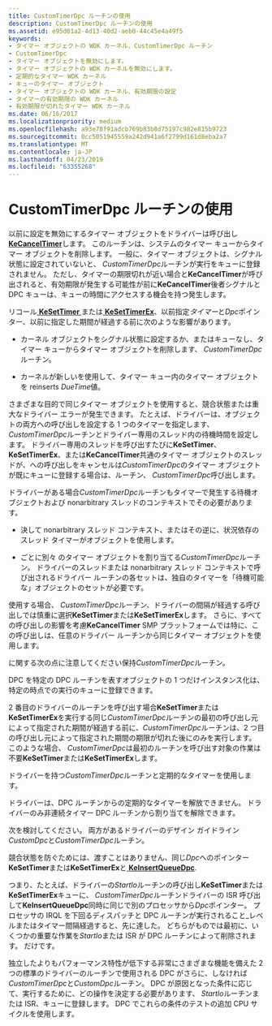 ```yaml
---
title: CustomTimerDpc ルーチンの使用
description: CustomTimerDpc ルーチンの使用
ms.assetid: e95d01a2-4d13-40d2-aeb0-44c45e4a49f5
keywords:
- タイマー オブジェクトの WDK カーネル、CustomTimerDpc ルーチン
- CustomTimerDpc
- タイマー オブジェクトを無効にします。
- タイマー オブジェクトの WDK カーネルを無効にします。
- 定期的なタイマー WDK カーネル
- キューのタイマー オブジェクト
- タイマー オブジェクトの WDK カーネル、有効期限の設定
- タイマーの有効期限の WDK カーネル
- 有効期限が切れたタイマー WDK カーネル
ms.date: 06/16/2017
ms.localizationpriority: medium
ms.openlocfilehash: a93e78f91adcb769b83b8d75197c982e815b9723
ms.sourcegitcommit: 0cc5051945559a242d941a6f2799d161d8eba2a7
ms.translationtype: MT
ms.contentlocale: ja-JP
ms.lasthandoff: 04/23/2019
ms.locfileid: "63355268"
---
```

# <a name="using-a-customtimerdpc-routine"></a>CustomTimerDpc ルーチンの使用





以前に設定を無効にするタイマー オブジェクトをドライバーは呼び出し[ **KeCancelTimer**](https://msdn.microsoft.com/library/windows/hardware/ff551970)します。 このルーチンは、システムのタイマー キューからタイマー オブジェクトを削除します。 一般に、タイマー オブジェクトは、シグナル状態に設定されていないと、 *CustomTimerDpc*ルーチンが実行をキューに登録されません。 ただし、タイマーの期限切れが近い場合と**KeCancelTimer**が呼び出されると、有効期限が発生する可能性が前に**KeCancelTimer**後者シグナルと DPC キューは、キューの時間にアクセスする機会を持つ発生します。

リコール[ **KeSetTimer** ](https://msdn.microsoft.com/library/windows/hardware/ff553286)または[ **KeSetTimerEx**](https://msdn.microsoft.com/library/windows/hardware/ff553292)、以前指定*タイマー*と*Dpc*ポインター、以前に指定した期間が経過する前に次のような影響があります。

-   カーネル オブジェクトをシグナル状態に設定するか、またはキューなし、タイマー キューからタイマー オブジェクトを削除します、 *CustomTimerDpc*ルーチン。

-   カーネルが新しいを使用して、タイマー キュー内のタイマー オブジェクトを reinserts *DueTime*値。

さまざまな目的で同じタイマー オブジェクトを使用すると、競合状態または重大なドライバー エラーが発生できます。 たとえば、ドライバーは、オブジェクトの両方への呼び出しを設定する 1 つのタイマーを指定します、 *CustomTimerDpc*ルーチンとドライバー専用のスレッド内の待機時間を設定します。 ドライバー専用のスレッドを呼び出すたびに**KeSetTimer**、 **KeSetTimerEx**、または**KeCancelTimer**共通のタイマー オブジェクトのスレッドが、への呼び出しをキャンセルは*CustomTimerDpc*のタイマー オブジェクトが既にキューに登録する場合は、ルーチン、 *CustomTimerDpc*呼び出します。

ドライバーがある場合*CustomTimerDpc*ルーチンもタイマーで発生する待機オブジェクトおよび nonarbitrary スレッドのコンテキストでその必要があります。

-   決して nonarbitrary スレッド コンテキスト、またはその逆に、状況依存のスレッド タイマーがオブジェクトを使用します。

-   ごとに別々 のタイマー オブジェクトを割り当てる*CustomTimerDpc*ルーチン。 ドライバーのスレッドまたは nonarbitrary スレッド コンテキストで呼び出されるドライバー ルーチンの各セットは、独自のタイマーを「待機可能な」オブジェクトのセットが必要です。

使用する場合、 *CustomTimerDpc*ルーチン、ドライバーの間隔が経過する呼び出しでは慎重に選択**KeSetTimer**または**KeSetTimerEx**します。 さらに、すべての呼び出しの影響を考慮**KeCancelTimer** SMP プラットフォームでは特に、この呼び出しは、任意のドライバー ルーチンから同じタイマー オブジェクトを使用します。

に関する次の点に注意してください保持*CustomTimerDpc*ルーチン。

DPC を特定の DPC ルーチンを表すオブジェクトの 1 つだけインスタンス化は、特定の時点での実行のキューに登録できます。

2 番目のドライバーのルーチンを呼び出す場合**KeSetTimer**または**KeSetTimerEx**を実行する同じ*CustomTimerDpc*ルーチンの最初の呼び出し元によって指定された期間が経過する前に、*CustomTimerDpc*ルーチンは、2 つ目の呼び出し元によって指定された期間の期限が切れた後にのみを実行します。 このような場合、 *CustomTimerDpc*は最初のルーチンを呼び出す対象の作業は不要**KeSetTimer**または**KeSetTimerEx**します。

ドライバーを持つ*CustomTimerDpc*ルーチンと定期的なタイマーを使用します。

ドライバーは、DPC ルーチンからの定期的なタイマーを解放できません。 ドライバーのみ非連続タイマー DPC ルーチンから割り当てを解除できます。

次を検討してください。 両方があるドライバーのデザイン ガイドライン*CustomDpc*と*CustomTimerDpc*ルーチン。

競合状態を防ぐためには、渡すことはありません、同じ*Dpc*へのポインター **KeSetTimer**または**KeSetTimerEx**と[ **KeInsertQueueDpc**](https://msdn.microsoft.com/library/windows/hardware/ff552185).

つまり、たとえば、ドライバーの*StartIo*ルーチンの呼び出し**KeSetTimer**または**KeSetTimerEx**キューに、 *CustomTimerDpc*ルーチンドライバーの ISR 呼び出して**KeInsertQueueDpc**同時に同じで別のプロセッサから*Dpc*ポインター。 プロセッサの IRQL を下回るディスパッチと DPC ルーチンが実行されること\_レベルまたはタイマー間隔経過すると、先に達した。 どちらがものでは最初に、いくつかの重要な作業を*StartIo*または ISR が DPC ルーチンによって削除されます。 だけです。

独立したよりもパフォーマンス特性が低下する非常にさまざまな機能を備えた 2 つの標準のドライバーのルーチンで使用される DPC がさらに、しなければ*CustomTimerDpc*と*CustomDpc*ルーチン。 DPC が原因となった条件に応じて、実行するために、どの操作を決定する必要があります、 *StartIo*ルーチンまたは ISR、キューに登録します。 DPC でこれらの条件のテストの追加 CPU サイクルを使用します。

 

 




